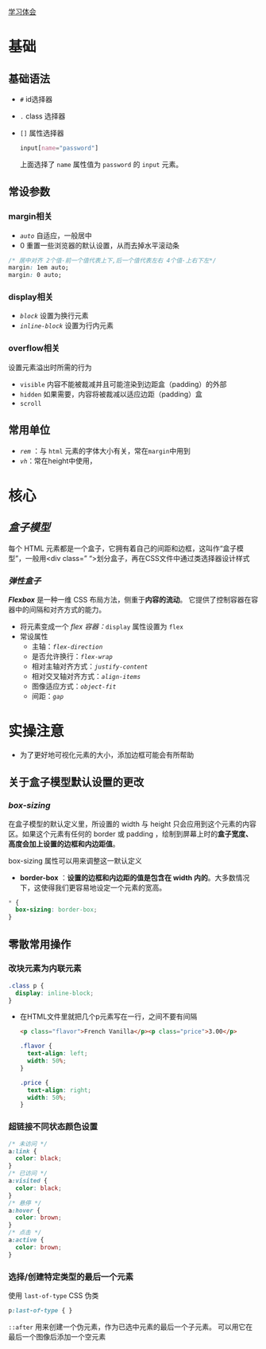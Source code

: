 [学习体会](https://www.notion.so/4b337fed53fc4d16b494da657f61ef18?pvs=4)

# 基础

## 基础语法

- `#` id选择器
- `.` class 选择器
- `[]` 属性选择器
    
    ```css
    input[name="password"]
    ```
    
    上面选择了 `name` 属性值为 `password` 的 `input` 元素。
    

## 常设参数

### margin相关

- *`auto`*  自适应，一般居中
- 0 重置一些浏览器的默认设置，从而去掉水平滚动条

```css
/* 居中对齐 2个值-前一个值代表上下,后一个值代表左右 4个值-上右下左*/
margin: 1em auto;
margin: 0 auto;
```

### display相关

- *`block`* 设置为换行元素
- *`inline-block`* 设置为行内元素

### overflow相关

设置元素溢出时所需的行为

- `visible` 内容不能被裁减并且可能渲染到边距盒（padding）的外部
- `hidden` 如果需要，内容将被裁减以适应边距（padding）盒
- `scroll`

## 常用单位

- *`rem`* ：与 `html` 元素的字体大小有关，常在`margin`中用到
- *`vh`*：常在height中使用，

# 核心

## *盒子模型*

每个 HTML 元素都是一个盒子，它拥有着自己的间距和边框，这叫作“盒子模型”，一般用<div class=” “>划分盒子，再在CSS文件中通过类选择器设计样式

### *弹性盒子*

***Flexbox*** 是一种一维 CSS 布局方法，侧重于**内容的流动**。 它提供了控制容器在容器中的间隔和对齐方式的能力。

- 将元素变成一个 *flex 容器：*`display` 属性设置为 `flex`
- 常设属性
    - 主轴：*`flex-direction`*
    - 是否允许换行：*`flex-wrap`*
    - 相对主轴对齐方式：*`justify-content`*
    - 相对交叉轴对齐方式：*`align-items`*
    - 图像适应方式：*`object-fit`*
    - 间距：*`gap`*

# 实操注意

- 为了更好地可视化元素的大小，添加边框可能会有所帮助

## 关于盒子模型默认设置的更改

### *box-sizing*

在盒子模型的默认定义里，所设置的 width 与 height 只会应用到这个元素的内容区。如果这个元素有任何的 border 或 padding ，绘制到屏幕上时的**盒子宽度、高度会加上设置的边框和内边距值**。

box-sizing 属性可以用来调整这一默认定义

- **border-box** ：**设置的边框和内边距的值是包含在 width 内的**。大多数情况下，这使得我们更容易地设定一个元素的宽高。

```css
* {
  box-sizing: border-box;
}
```

## 零散常用操作

### 改块元素为内联元素

```css
.class p {
  display: inline-block;
}
```

- 在HTML文件里就把几个p元素写在一行，之间不要有间隔
    
    ```html
    <p class="flavor">French Vanilla</p><p class="price">3.00</p>
    ```
    
    ```css
    .flavor {
      text-align: left;
      width: 50%;
    }
    
    .price {
      text-align: right;
      width: 50%;
    }
    ```
    

### 超链接不同状态颜色设置

```css
/* 未访问 */
a:link {
  color: black;
}
/* 已访问 */
a:visited {
  color: black;
}
/* 悬停 */
a:hover {
  color: brown;
}
/* 点击 */
a:active {
  color: brown;
}
```

### 选择/创建特定类型的最后一个元素

使用 `last-of-type` CSS 伪类

```css
p:last-of-type { }
```

`::after` 用来创建一个伪元素，作为已选中元素的最后一个子元素。 可以用它在最后一个图像后添加一个空元素